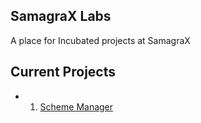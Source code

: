 ## SamagraX Labs

A place for Incubated projects at SamagraX

## Current Projects
- 1. [Scheme Manager](https://github.com/SamagraX-Labs/scheme-manager)
